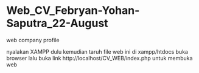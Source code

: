 # Web_CV_Febryan-Yohan-Saputra_22-August
web company profile

nyalakan XAMPP dulu
kemudian taruh file web ini di xampp/htdocs
buka browser 
lalu buka link http://localhost/CV_WEB/index.php untuk membuka web
